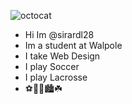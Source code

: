 ![octocat](https://github.com/user-attachments/assets/e503a84e-403d-47c3-a214-1ccb70da109f)

- Hi Im @sirardl28
- Im a student at Walpole
- I take Web Design
- I play Soccer
- I play Lacrosse
- ⚽🐚🐶🏙☘
